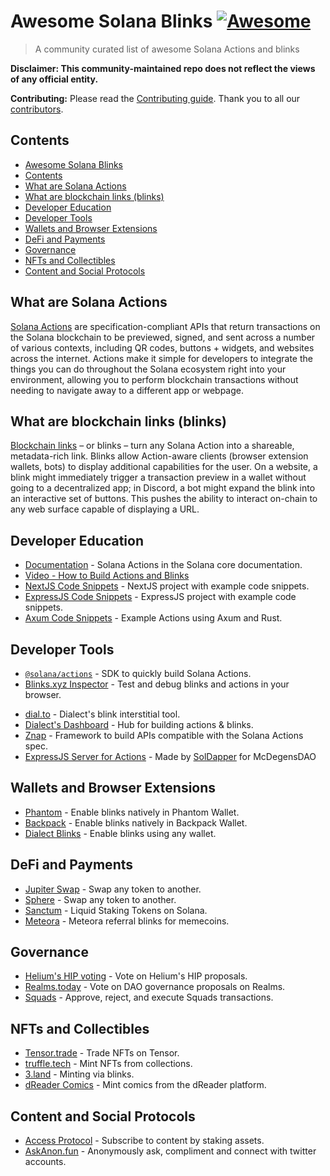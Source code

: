 <!--lint disable double-link-->
<!--prettier-ignore-->
# Awesome Solana Blinks [![Awesome](https://awesome.re/badge.svg)](https://awesome.re)

> A community curated list of awesome Solana Actions and blinks

<!--lint disable remark-lint:no-emphasis-as-heading -->
**Disclaimer: This community-maintained repo does not reflect the views of any
official entity.**

<!--lint disable remark-lint:no-emphasis-as-heading -->
**Contributing:** Please read the [Contributing guide](./CONTRIBUTING.md). Thank
you to all our
[contributors](https://github.com/solana-developers/awesome-blinks/graphs/contributors).

## Contents

- [Awesome Solana Blinks](#awesome-solana-blinks-)
- [Contents](#contents)
- [What are Solana Actions](#what-are-solana-actions)
- [What are blockchain links (blinks)](#what-are-blockchain-links-blinks)
- [Developer Education](#developer-education)
- [Developer Tools](#developer-tools)
- [Wallets and Browser Extensions](#wallets-and-browser-extensions)
- [DeFi and Payments](#defi-and-payments)
- [Governance](#governance)
- [NFTs and Collectibles](#nfts-and-collectibles)
- [Content and Social Protocols](#content-and-social-protocols)

## What are Solana Actions

[Solana Actions](https://solana.com/docs/advanced/actions#actions) are
specification-compliant APIs that return transactions on the Solana blockchain
to be previewed, signed, and sent across a number of various contexts, including
QR codes, buttons + widgets, and websites across the internet. Actions make it
simple for developers to integrate the things you can do throughout the Solana
ecosystem right into your environment, allowing you to perform blockchain
transactions without needing to navigate away to a different app or webpage.

## What are blockchain links (blinks)

[Blockchain links](https://solana.com/docs/advanced/actions#blinks) – or blinks
– turn any Solana Action into a shareable, metadata-rich link. Blinks allow
Action-aware clients (browser extension wallets, bots) to display additional
capabilities for the user. On a website, a blink might immediately trigger a
transaction preview in a wallet without going to a decentralized app; in
Discord, a bot might expand the blink into an interactive set of buttons. This
pushes the ability to interact on-chain to any web surface capable of displaying
a URL.

## Developer Education

- [Documentation](https://solana.com/docs/advanced/actions) - Solana Actions in the Solana core documentation.
- [Video - How to Build Actions and Blinks](https://www.youtube.com/watch?v=kCht01Ycif0)
- [NextJS Code Snippets](https://github.com/solana-developers/solana-actions/tree/main/examples/next-js) - NextJS project with example code snippets.
- [ExpressJS Code Snippets](https://github.com/solana-developers/solana-actions/tree/main/examples/express) - ExpressJS project with example code snippets.
- [Axum Code Snippets](https://github.com/solana-developers/solana-actions/tree/main/examples/axum) - Example Actions using Axum and Rust.

## Developer Tools

- [`@solana/actions`](https://www.npmjs.com/package/@solana/actions) - SDK to quickly build Solana Actions.
- [Blinks.xyz Inspector](https://www.blinks.xyz/inspector) - Test and debug blinks and actions in your browser.
<!--  -->
- [dial.to](https://dial.to) - Dialect's blink interstitial tool.
- [Dialect's Dashboard](https://dashboard.dialect.to) - Hub for building actions & blinks.
- [Znap](https://github.com/heavy-duty/znap) - Framework to build APIs compatible with the Solana Actions spec.
- [ExpressJS Server for Actions](https://github.com/McDegens-DAO/solana-action-express) - Made by [SolDapper](https://x.com/SolDapper) for McDegensDAO

## Wallets and Browser Extensions

- [Phantom](https://phantom.app) - Enable blinks natively in Phantom Wallet.
- [Backpack](https://backpack.app) - Enable blinks natively in Backpack Wallet.
- [Dialect Blinks](https://chromewebstore.google.com/detail/dialect-blinks/mhklkgpihchphohoiopkidjnbhdoilof) - Enable blinks using any wallet.

## DeFi and Payments

- [Jupiter Swap](https://jup.ag/swap/USDC-SOL) - Swap any token to another.
- [Sphere](https://dial.to/sphere/pay/paymentLink_ea7773f8e9ca45de8aa6072311fe31a6) - Swap any token to another.
- [Sanctum](https://app.sanctum.so/trade/SOL-hSOL) - Liquid Staking Tokens on Solana.
- [Meteora](https://app.meteora.ag/pools/HifGMRtyVovedmEzLmnzhKmWTsxnaPSHVYqJnJiEarv7) - Meteora referral blinks for memecoins.

## Governance

- [Helium's HIP voting](https://heliumvote.com/mobile/proposals/2z9WenqeZvdCuPEDJBKn4dDPequj99SURYYZNUtooyfN) - Vote on Helium's HIP proposals.
- [Realms.today](https://dial.to/realms/vote/dao/Dean%27s%20List%20Network%20State/proposal/G3av7swjUPKjD4b5VisUzvK1MWoGLvGMWH8Fagy7tXWF) - Vote on DAO governance proposals on Realms.
- [Squads](https://dial.to/?action=solana-action%3Ahttps%3A%2F%2Fsquads-actions-poc.vercel.app%2Fapi%2Factions%2Fapprove-tx%3Fsquad%3D8J1vkuS76G4taHxvBKKC8rjeHjydiFZhRBtyLBQ9WYYe%26tx%3D4) - Approve, reject, and execute Squads transactions.

## NFTs and Collectibles

- [Tensor.trade](https://www.tensor.trade/trade/tensorians) - Trade NFTs on Tensor.
- [truffle.tech](https://dial.to/?action=solana-action:https://truffle.tech/solana-actions/mint/test-solana-actions) - Mint NFTs from collections.
- [3.land](https://3.land/item/FqpWuEUcvAmnpSfo5EmigPYd8XYGyWbwzty8zrqmy6Qj) - Minting via blinks.
- [dReader Comics](https://dreader.app/mint/48) - Mint comics from the dReader platform.

## Content and Social Protocols

- [Access Protocol](https://hub.accessprotocol.co/creators/the-block) - Subscribe to content by staking assets.
- [AskAnon.fun](https://x.com/drip_haus/status/1810758421836362017) - Anonymously ask, compliment and connect with twitter accounts.
